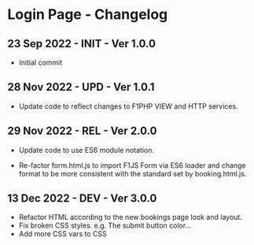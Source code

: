 # Login Page - Changelog

## 23 Sep 2022 - INIT - Ver 1.0.0
  - Initial commit

## 28 Nov 2022 - UPD - Ver 1.0.1
 - Update code to reflect changes to F1PHP VIEW and HTTP services.

## 29 Nov 2022 - REL - Ver 2.0.0
 - Update code to use ES6 module notation.
  * Re-factor form.html.js to import F1JS Form via ES6 loader and
    change format to be more consistent with the standard set by booking.html.js.

## 13 Dec 2022 - DEV - Ver 3.0.0
 - Refactor HTML according to the new bookings page look and layout.
 - Fix broken CSS styles. e.g. The submit button color...
 - Add more CSS vars to CSS
